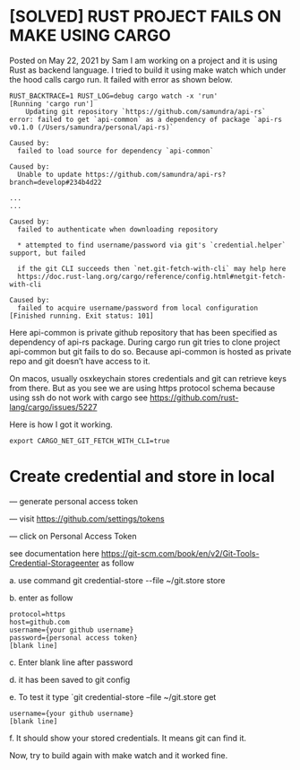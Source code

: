 # [SOLVED] RUST PROJECT FAILS ON MAKE USING CARGO

Posted on May 22, 2021 by Sam
I am working on a project and it is using Rust as backend language. I tried to build it using make watch which under the hood calls cargo run. It failed with error as shown below.

```
RUST_BACKTRACE=1 RUST_LOG=debug cargo watch -x 'run'
[Running 'cargo run']
    Updating git repository `https://github.com/samundra/api-rs`
error: failed to get `api-common` as a dependency of package `api-rs v0.1.0 (/Users/samundra/personal/api-rs)`

Caused by:
  failed to load source for dependency `api-common`

Caused by:
  Unable to update https://github.com/samundra/api-rs?branch=develop#234b4d22

...
...

Caused by:
  failed to authenticate when downloading repository

  * attempted to find username/password via git's `credential.helper` support, but failed

  if the git CLI succeeds then `net.git-fetch-with-cli` may help here
  https://doc.rust-lang.org/cargo/reference/config.html#netgit-fetch-with-cli

Caused by:
  failed to acquire username/password from local configuration
[Finished running. Exit status: 101]
```
Here api-common is private github repository that has been specified as dependency of api-rs package. During cargo run git tries to clone project api-common but git fails to do so. Because api-common is hosted as private repo and git doesn’t have access to it.

On macos, usually osxkeychain stores credentials and git can retrieve keys from there. But as you see we are using https protocol schema because using ssh do not work with cargo see https://github.com/rust-lang/cargo/issues/5227

Here is how I got it working.

```
export CARGO_NET_GIT_FETCH_WITH_CLI=true
```

# Create credential and store in local

— generate personal access token

— visit https://github.com/settings/tokens

— click on Personal Access Token

see documentation here https://git-scm.com/book/en/v2/Git-Tools-Credential-Storageenter as follow

a. use command git credential-store --file ~/git.store store

b. enter as follow

```
protocol=https
host=github.com
username={your github username}
password={personal access token}
[blank line]
```

c. Enter blank line after password

d. it has been saved to git config

e. To test it type `git credential-store –file ~/git.store get

```host=github.com
username={your github username}
[blank line]
```

f. It should show your stored credentials. It means git can find it.

Now, try to build again with make watch and it worked fine.